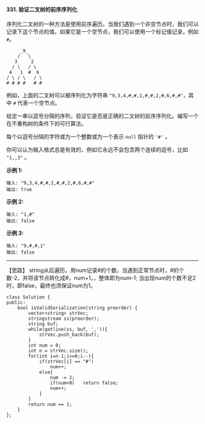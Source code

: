 #### 331. 验证二叉树的前序序列化

序列化二叉树的一种方法是使用前序遍历。当我们遇到一个非空节点时，我们可以记录下这个节点的值。如果它是一个空节点，我们可以使用一个标记值记录，例如 `#`。

```
     _9_
    /   \
   3     2
  / \   / \
 4   1  #  6
/ \ / \   / \
# # # #   # #
```

例如，上面的二叉树可以被序列化为字符串 `"9,3,4,#,#,1,#,#,2,#,6,#,#"`，其中 `#` 代表一个空节点。

给定一串以逗号分隔的序列，验证它是否是正确的二叉树的前序序列化。编写一个在不重构树的条件下的可行算法。

每个以逗号分隔的字符或为一个整数或为一个表示 `null` 指针的 `'#'` 。

你可以认为输入格式总是有效的，例如它永远不会包含两个连续的逗号，比如 `"1,,3"` 。

**示例 1:**

```
输入: "9,3,4,#,#,1,#,#,2,#,6,#,#"
输出: true
```

**示例 2:**

```
输入: "1,#"
输出: false
```

**示例 3:**

```
输入: "9,#,#,1"
输出: false
```

------

【思路】 string从后遍历，用num记录#的个数，当遇到正常节点时，#的个数-2，并将该节点转化成#，num+1，，整体即为num-1; 当出现num的个数不足2时，即false，最终也须保证num为1。

```
class Solution {
public:
    bool isValidSerialization(string preorder) {
        vector<string> strVec;
        stringstream ss(preorder);
        string buf;
        while(getline(ss, buf, ',')){
            strVec.push_back(buf);
        }
        int num = 0;
        int n = strVec.size();
        for(int i=n-1;i>=0;i--){
            if(strVec[i] == "#")
                num++;
            else{
                num -= 2;
                if(num<0)   return false;
                num++;
            }
        }
        return num == 1;
    }
};
```